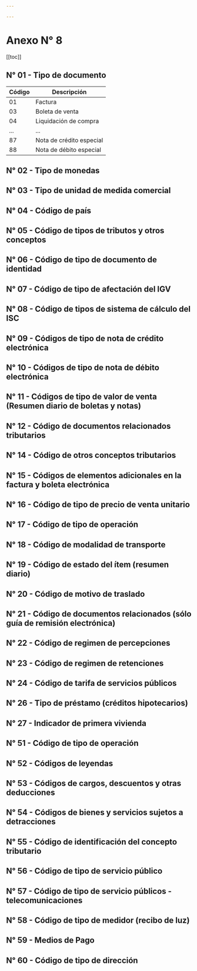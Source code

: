 ```yaml
---

---
```


# Anexo N° 8

[[toc]]

## N° 01 - Tipo de documento

<download-links code="01"></download-links>

|Código|Descripción             |
|------|------------------------|
|01    |Factura                 |
|03    |Boleta de venta         |
|04    |Liquidación de compra   |
|...   | ...                    |
|87	   |Nota de crédito especial|
|88	   |Nota de débito especial |

## N° 02 - Tipo de monedas
## N° 03 - Tipo de unidad de medida comercial
## N° 04 - Código de país
## N° 05 - Código de tipos de tributos y otros conceptos
## N° 06 - Código de tipo de documento de identidad
## N° 07 - Código de tipo de afectación del IGV
## N° 08 - Código de tipos de sistema de cálculo del ISC
## N° 09 - Códigos de tipo de nota de crédito electrónica
## N° 10 - Códigos de tipo de nota de débito electrónica
## N° 11 - Códigos de tipo de valor de venta (Resumen diario de boletas y notas)
## N° 12 - Código de documentos relacionados tributarios
## N° 14 - Código de otros conceptos tributarios
## N° 15 - Códigos de elementos adicionales en la factura y boleta electrónica
## N° 16 - Código de tipo de precio de venta unitario
## N° 17 - Código de tipo de operación
## N° 18 - Código de modalidad de transporte
## N° 19 - Código de estado del ítem (resumen diario)
## N° 20 - Código de motivo de traslado
## N° 21 - Código de documentos relacionados (sólo guía de remisión electrónica)
## N° 22 - Código de regimen de percepciones
## N° 23 - Código de regimen de retenciones
## N° 24 - Código de tarifa de servicios públicos
## N° 26 - Tipo de préstamo (créditos hipotecarios)
## N° 27 - Indicador de primera vivienda
## N° 51 - Código de tipo de operación
## N° 52 - Códigos de leyendas
## N° 53 - Códigos de cargos, descuentos y otras deducciones
## N° 54 - Códigos de bienes y servicios sujetos a detracciones
## N° 55 - Código de identificación del concepto tributario
## N° 56 - Código de tipo de servicio público
## N° 57 - Código de tipo de servicio públicos - telecomunicaciones
## N° 58 - Código de tipo de medidor (recibo de luz)
## N° 59 - Medios de Pago
## N° 60 -  Código de tipo de dirección
